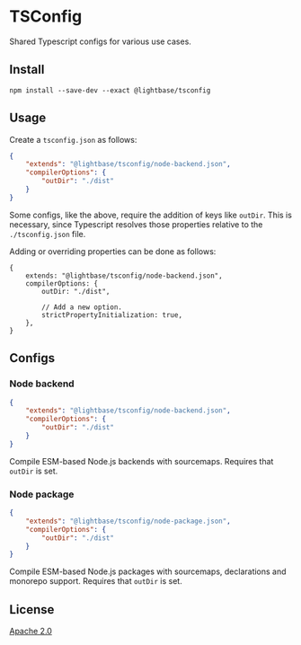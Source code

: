 # TSConfig

Shared Typescript configs for various use cases.

## Install

```shell
npm install --save-dev --exact @lightbase/tsconfig
```

## Usage

Create a `tsconfig.json` as follows:

```json
{
	"extends": "@lightbase/tsconfig/node-backend.json",
	"compilerOptions": {
		"outDir": "./dist"
	}
}
```

Some configs, like the above, require the addition of keys like `outDir`. This is
necessary, since Typescript resolves those properties relative to the `./tsconfig.json`
file.

Adding or overriding properties can be done as follows:

```json5
{
	extends: "@lightbase/tsconfig/node-backend.json",
	compilerOptions: {
		outDir: "./dist",

		// Add a new option.
		strictPropertyInitialization: true,
	},
}
```

## Configs

### Node backend

```json
{
	"extends": "@lightbase/tsconfig/node-backend.json",
	"compilerOptions": {
		"outDir": "./dist"
	}
}
```

Compile ESM-based Node.js backends with sourcemaps. Requires that `outDir` is set.

### Node package

```json
{
	"extends": "@lightbase/tsconfig/node-package.json",
	"compilerOptions": {
		"outDir": "./dist"
	}
}
```

Compile ESM-based Node.js packages with sourcemaps, declarations and monorepo support.
Requires that `outDir` is set.

## License

[Apache 2.0](./LICENSE)
